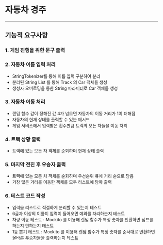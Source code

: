 #  자동차 경주

---

## 기능적 요구사항

### 1. 게임 진행을 위한 문구 출력

### 2. 자동차 이름 입력 처리

- StringTokenizer를 통해 이름 입력 구분하여 분리
- 분리된 String List 를 통해 Track 의 Car 객체들 생성
- 생성자 오버로딩을 통한 String 파라미터로 Car 객체들 생성

### 3. 자동차 이동 처리

- 랜덤 함수 값이 정해진 값 4가 넘으면 자동차의 이동 거리가 1이 더해짐
- 자동차의 현재 상태를 출력할 수 있는 메서드
- 게임 서비스에서 입력받은 횟수만큼 트랙의 모든 차들을 이동 처리

### 4. 트랙 상황 출력

- 트랙에 있는 모든 차 객체를 순회하며 현재 상태 출력

### 5. 마지막 전진 후 우승자 출력

- 트랙에 있는 모든 차 객체를 순회하며 우선순위 큐에 거리 순으로 담음
- 가장 많은 거리를 이동한 객체를 모두 리스트에 담아 출력

### 6. 테스트 코드 작성

- 입력을 리스트로 적절하게 분리할 수 있는지 테스트
- 6글자 이상의 이름이 입력이 들어오면 예외를 처리하는지 테스트
- 차량 이동 테스트 : Mockito 를 이용해 랜덤 함수가 특정 숫자를 반환하면 점프를 하는지 안하는지 테스트
- 1등 뽑기 테스트 : Mockito 를 이용해 랜덤 함수가 특정 숫자를 순서대로 반환하면 올바른 우승자들을 출력하는지 테스트